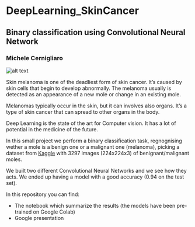 # DeepLearning_SkinCancer
## Binary classification using Convolutional Neural Network
### Michele Cernigliaro

![alt text](https://media.nature.com/m685/nature-assets/nature/journal/v542/n7639/images/nature21056-f4.jpg)

Skin melanoma is one of the deadliest form of skin cancer. It’s caused by skin cells that begin to develop abnormally. The melanoma usually is detected as an appearance of a new mole or change in an existing mole.

Melanomas typically occur in the skin, but it can involves also organs. It’s a type of skin cancer that can spread to other organs in the body.

Deep Learning is the state of the art for Computer vision. It has a lot of potential in the medicine of the future.

In this small project we perform a binary classification task, regnognising wether a mole is a benign one or a malignant one (melanoma), picking a dataset from [Kaggle](https://www.kaggle.com/fanconic/skin-cancer-malignant-vs-benign) with 3297 images (224x224x3) of benignant/malignant moles.


We built two different Convolutional Neural Networks and we see how they acts. We ended up having a model with a good accuracy (0.94 on the test set).

In this repository you can find:

* The notebook which summarize the results (the models have been pre-trained on Google Colab)
* Google presentation
